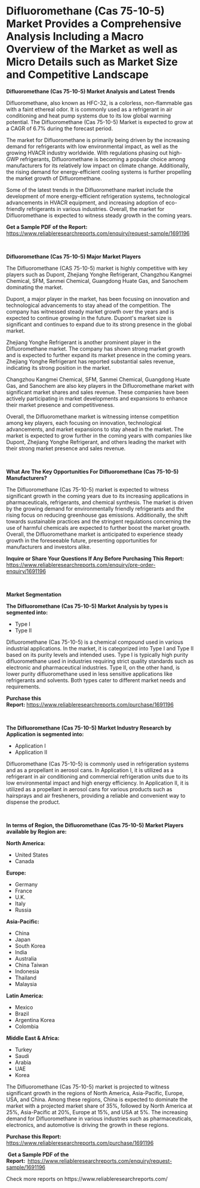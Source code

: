 <p><h1>Difluoromethane (Cas 75-10-5) Market Provides a Comprehensive Analysis Including a Macro Overview of the Market as well as Micro Details such as Market Size and Competitive Landscape</h1></p><p><strong>Difluoromethane (Cas 75-10-5) Market Analysis and Latest Trends</strong></p>
<p><p>Difluoromethane, also known as HFC-32, is a colorless, non-flammable gas with a faint ethereal odor. It is commonly used as a refrigerant in air conditioning and heat pump systems due to its low global warming potential. The Difluoromethane (Cas 75-10-5) Market is expected to grow at a CAGR of 6.7% during the forecast period.</p><p>The market for Difluoromethane is primarily being driven by the increasing demand for refrigerants with low environmental impact, as well as the growing HVACR industry worldwide. With regulations phasing out high-GWP refrigerants, Difluoromethane is becoming a popular choice among manufacturers for its relatively low impact on climate change. Additionally, the rising demand for energy-efficient cooling systems is further propelling the market growth of Difluoromethane.</p><p>Some of the latest trends in the Difluoromethane market include the development of more energy-efficient refrigeration systems, technological advancements in HVACR equipment, and increasing adoption of eco-friendly refrigerants in various industries. Overall, the market for Difluoromethane is expected to witness steady growth in the coming years.</p></p>
<p><strong>Get a Sample PDF of the Report:&nbsp;</strong> <a href="https://www.reliableresearchreports.com/enquiry/request-sample/1691196">https://www.reliableresearchreports.com/enquiry/request-sample/1691196</a></p>
<p>&nbsp;</p>
<p><strong>Difluoromethane (Cas 75-10-5) Major Market Players</strong></p>
<p><p>The Difluoromethane (CAS 75-10-5) market is highly competitive with key players such as Dupont, Zhejiang Yonghe Refrigerant, Changzhou Kangmei Chemical, SFM, Sanmei Chemical, Guangdong Huate Gas, and Sanochem dominating the market.</p><p>Dupont, a major player in the market, has been focusing on innovation and technological advancements to stay ahead of the competition. The company has witnessed steady market growth over the years and is expected to continue growing in the future. Dupont's market size is significant and continues to expand due to its strong presence in the global market.</p><p>Zhejiang Yonghe Refrigerant is another prominent player in the Difluoromethane market. The company has shown strong market growth and is expected to further expand its market presence in the coming years. Zhejiang Yonghe Refrigerant has reported substantial sales revenue, indicating its strong position in the market.</p><p>Changzhou Kangmei Chemical, SFM, Sanmei Chemical, Guangdong Huate Gas, and Sanochem are also key players in the Difluoromethane market with significant market shares and sales revenue. These companies have been actively participating in market developments and expansions to enhance their market presence and competitiveness.</p><p>Overall, the Difluoromethane market is witnessing intense competition among key players, each focusing on innovation, technological advancements, and market expansions to stay ahead in the market. The market is expected to grow further in the coming years with companies like Dupont, Zhejiang Yonghe Refrigerant, and others leading the market with their strong market presence and sales revenue.</p></p>
<p>&nbsp;</p>
<p><strong>What Are The Key Opportunities For Difluoromethane (Cas 75-10-5) Manufacturers?</strong></p>
<p><p>The Difluoromethane (Cas 75-10-5) market is expected to witness significant growth in the coming years due to its increasing applications in pharmaceuticals, refrigerants, and chemical synthesis. The market is driven by the growing demand for environmentally friendly refrigerants and the rising focus on reducing greenhouse gas emissions. Additionally, the shift towards sustainable practices and the stringent regulations concerning the use of harmful chemicals are expected to further boost the market growth. Overall, the Difluoromethane market is anticipated to experience steady growth in the foreseeable future, presenting opportunities for manufacturers and investors alike.</p></p>
<p><strong>Inquire or Share Your Questions If Any Before Purchasing This Report:</strong> <a href="https://www.reliableresearchreports.com/enquiry/pre-order-enquiry/1691196">https://www.reliableresearchreports.com/enquiry/pre-order-enquiry/1691196</a></p>
<p>&nbsp;</p>
<p><strong>Market Segmentation</strong></p>
<p><strong>The Difluoromethane (Cas 75-10-5) Market Analysis by types is segmented into:</strong></p>
<p><ul><li>Type I</li><li>Type II</li></ul></p>
<p><p>Difluoromethane (Cas 75-10-5) is a chemical compound used in various industrial applications. In the market, it is categorized into Type I and Type II based on its purity levels and intended uses. Type I is typically high purity difluoromethane used in industries requiring strict quality standards such as electronic and pharmaceutical industries. Type II, on the other hand, is lower purity difluoromethane used in less sensitive applications like refrigerants and solvents. Both types cater to different market needs and requirements.</p></p>
<p><strong>Purchase this Report:&nbsp;</strong><a href="https://www.reliableresearchreports.com/purchase/1691196">https://www.reliableresearchreports.com/purchase/1691196</a></p>
<p>&nbsp;</p>
<p><strong>The Difluoromethane (Cas 75-10-5) Market Industry Research by Application is segmented into:</strong></p>
<p><ul><li>Application I</li><li>Application II</li></ul></p>
<p><p>Difluoromethane (Cas 75-10-5) is commonly used in refrigeration systems and as a propellant in aerosol cans. In Application I, it is utilized as a refrigerant in air conditioning and commercial refrigeration units due to its low environmental impact and high energy efficiency. In Application II, it is utilized as a propellant in aerosol cans for various products such as hairsprays and air fresheners, providing a reliable and convenient way to dispense the product.</p></p>
<p>&nbsp;</p>
<p><strong>In terms of Region, the Difluoromethane (Cas 75-10-5) Market Players available by Region are:</strong></p>
<p>
    <p> <strong> North America: </strong>
        <ul>
            <li>United States</li>
            <li>Canada</li>
        </ul>
        </p> 
    <p> <strong> Europe: </strong>
        <ul>
            <li>Germany</li>
            <li>France</li>
            <li>U.K.</li>
            <li>Italy</li>
            <li>Russia</li>
        </ul>
        </p> 
    <p> <strong> Asia-Pacific: </strong>
        <ul>
            <li>China</li>
            <li>Japan</li>
            <li>South Korea</li>
            <li>India</li>
            <li>Australia</li>
            <li>China Taiwan</li>
            <li>Indonesia</li>
            <li>Thailand</li>
            <li>Malaysia</li>
        </ul>
        </p> 
    <p> <strong> Latin America: </strong>
        <ul>
            <li>Mexico</li>
            <li>Brazil</li>
            <li>Argentina Korea</li>
            <li>Colombia</li>
        </ul>
        </p> 
    <p> <strong> Middle East & Africa: </strong>
        <ul>
            <li>Turkey</li>
            <li>Saudi</li>
            <li>Arabia</li>
            <li>UAE</li>
            <li>Korea</li>
        </ul>
    </p>
    </p>
<p><p>The Difluoromethane (Cas 75-10-5) market is projected to witness significant growth in the regions of North America, Asia-Pacific, Europe, USA, and China. Among these regions, China is expected to dominate the market with a projected market share of 35%, followed by North America at 25%, Asia-Pacific at 20%, Europe at 15%, and USA at 5%. The increasing demand for Difluoromethane in various industries such as pharmaceuticals, electronics, and automotive is driving the growth in these regions.</p></p>
<p><strong>Purchase this Report: </strong><a href="https://www.reliableresearchreports.com/purchase/1691196">https://www.reliableresearchreports.com/purchase/1691196</a></p>
<p>&nbsp;<strong>Get a Sample PDF of the Report:&nbsp;&nbsp;</strong><a href="https://www.reliableresearchreports.com/enquiry/request-sample/1691196">https://www.reliableresearchreports.com/enquiry/request-sample/1691196</a></p>
<p><strong></strong></p>
<p>Check more reports on https://www.reliableresearchreports.com/</p>